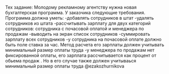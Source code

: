 Тех задание:
        Молодому рекламному агентству нужна новая бухгалтерская программа.
        У заказчика следующие требования. Программа должна уметь:
        -добавлять сотрудников в штат
        -удалять сотрудников из штата
        -рассчитывать зарплату для двух категорий сотрудников:
            сотрудника с почасовой оплатой и менеджера по продажам
        -выводить на экран список сотрудников
        -суммировать зарплату всех сотрудников
        -у сотрудника на почасовой оплате должно быть поле ставка за час. Метод расчета его зарплаты должен
            учитывать минимальный размер оплаты труда
        -у менеджера по продажам нет фиксированной оплаты, его зарплата рассчитывается как процент от обьема продаж
            . Но в его случае также должен учитываься минимальный размер оплаты труда
@ezakozhurnikova
